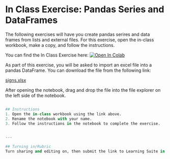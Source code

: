 # In Class Exercise: Pandas Series and DataFrames

The following exercises will have you create pandas serires and data frames from lists and external files. For this exercise, open the in-class workbook, make a copy, and follow the instructions.

You can find the In Class Exercise here:
<a href="https://colab.research.google.com/github/byu-cce270/content/blob/main/docs/unit3/04_pandas_part1/in_class_pandaspart1.ipynb" target="_blank"><img src="https://colab.research.google.com/assets/colab-badge.svg" alt="Open In Colab"/></a>

As part of this exercise, you will be asked to import an excel file into a pandas DataFrame. You can download the file from the following link:

[signs.xlsx](signs.xlsx)

After opening the notebook, drag and drop the file into the file explorer on the left side of the notebook. 

```python

## Instructions
1. Open the in-class workbook using the link above.
2. Rename the notebook with your name.
3. Follow the instructions in the notebook to complete the exercise.
   

---

## Turning in/Rubric
Turn sharing and editing on, then submit the link to Learning Suite in the feedback box. In-class assignment scores are based on valid effort and completion.
